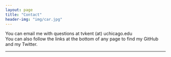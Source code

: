 ```yaml
---
layout: page
title: "Contact"
header-img: "img/car.jpg"
---
```


You can email me with questions at tvkent (at) uchicago.edu  
You can also follow the links at the bottom of any page to find my GitHub and my Twitter.  

___  

